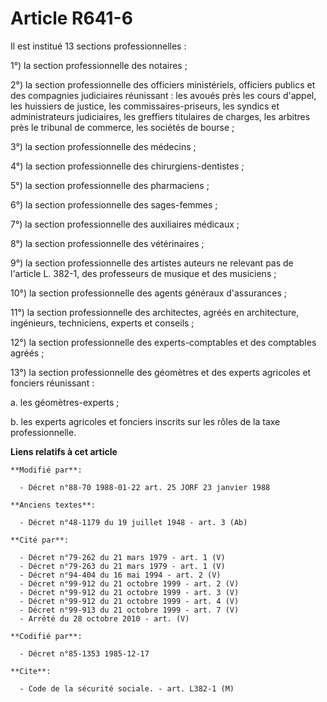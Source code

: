 # Article R641-6

Il est institué 13   sections professionnelles : 

1°) la section professionnelle des notaires ; 

2°) la section professionnelle des officiers ministériels, officiers publics et des compagnies judiciaires réunissant : les
avoués près les cours d'appel, les huissiers de justice, les commissaires-priseurs, les syndics et administrateurs
judiciaires, les greffiers titulaires de charges, les arbitres près le tribunal de commerce, les sociétés de bourse ; 

3°) la section professionnelle des médecins ; 

4°) la section professionnelle des chirurgiens-dentistes ; 

5°) la section professionnelle des pharmaciens ; 

6°) la section professionnelle des sages-femmes ; 

7°) la section professionnelle des auxiliaires médicaux ; 

8°) la section professionnelle des vétérinaires ; 

9°) la section professionnelle des artistes auteurs ne relevant pas de l'article L. 382-1, des professeurs de musique et des
musiciens ; 

10°) la section professionnelle des agents généraux d'assurances ; 

11°) la section professionnelle des architectes, agréés en architecture, ingénieurs, techniciens, experts et conseils ; 

12°) la section professionnelle des experts-comptables et des comptables agréés ; 

13°) la section professionnelle des géomètres et des experts agricoles et fonciers réunissant : 

a. les géomètres-experts ; 

b. les experts agricoles et fonciers inscrits sur les rôles de la taxe professionnelle.

**Liens relatifs à cet article**

	**Modifié par**:

	  - Décret n°88-70 1988-01-22 art. 25 JORF 23 janvier 1988

	**Anciens textes**:

	  - Décret n°48-1179 du 19 juillet 1948 - art. 3 (Ab)

	**Cité par**:

	  - Décret n°79-262 du 21 mars 1979 - art. 1 (V)
	  - Décret n°79-263 du 21 mars 1979 - art. 1 (V)
	  - Décret n°94-404 du 16 mai 1994 - art. 2 (V)
	  - Décret n°99-912 du 21 octobre 1999 - art. 2 (V)
	  - Décret n°99-912 du 21 octobre 1999 - art. 3 (V)
	  - Décret n°99-912 du 21 octobre 1999 - art. 4 (V)
	  - Décret n°99-913 du 21 octobre 1999 - art. 7 (V)
	  - Arrêté du 28 octobre 2010 - art. (V)

	**Codifié par**:

	  - Décret n°85-1353 1985-12-17

	**Cite**:

	  - Code de la sécurité sociale. - art. L382-1 (M)
